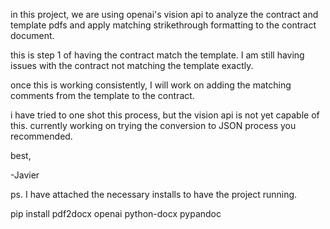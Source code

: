 in this project, we are using openai's vision api to analyze the contract and template pdfs and apply matching strikethrough formatting to the contract document.

this is step 1 of having the contract match the template. I am still having issues with the contract not matching the template exactly. 

once this is working consistently, I will work on adding the matching comments from the template to the contract. 

i have tried to one shot this process, but the vision api is not yet capable of this. currently working on trying the conversion to JSON process you recommended. 

best,

-Javier

ps. I have attached the necessary installs to have the project running. 

pip install pdf2docx openai python-docx pypandoc